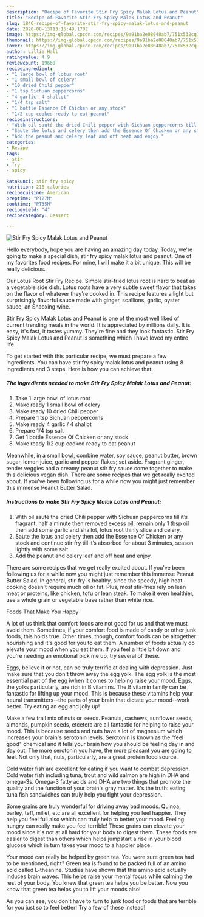 ```yaml
---
description: "Recipe of Favorite Stir Fry Spicy Malak Lotus and Peanut"
title: "Recipe of Favorite Stir Fry Spicy Malak Lotus and Peanut"
slug: 1846-recipe-of-favorite-stir-fry-spicy-malak-lotus-and-peanut
date: 2020-08-13T13:15:49.170Z
image: https://img-global.cpcdn.com/recipes/9a91ba2e08048ab7/751x532cq70/stir-fry-spicy-malak-lotus-and-peanut-recipe-main-photo.jpg
thumbnail: https://img-global.cpcdn.com/recipes/9a91ba2e08048ab7/751x532cq70/stir-fry-spicy-malak-lotus-and-peanut-recipe-main-photo.jpg
cover: https://img-global.cpcdn.com/recipes/9a91ba2e08048ab7/751x532cq70/stir-fry-spicy-malak-lotus-and-peanut-recipe-main-photo.jpg
author: Lillie Hall
ratingvalue: 4.9
reviewcount: 19660
recipeingredient:
- "1 large bowl of lotus root"
- "1 small bowl of celery"
- "10 dried Chili pepper"
- "1 tsp Sichuan peppercorns"
- "4 garlic  4 shallot"
- "1/4 tsp salt"
- "1 bottle Essence Of Chicken or any stock"
- "1/2 cup cooked ready to eat peanut"
recipeinstructions:
- "With oil sauté the dried Chili pepper with Sichuan peppercorns till it’s fragrant, half a minute then removed excess oil, remain only 1 tbsp oil then add some garlic and shallot, lotus root thinly slice and celery."
- "Saute the lotus and celery then add the Essence Of Chicken or any stock and continue stir fry till it’s absorbed for about 3 minutes, season lightly with some salt"
- "Add the peanut and celery leaf and off heat and enjoy."
categories:
- Recipe
tags:
- stir
- fry
- spicy

katakunci: stir fry spicy 
nutrition: 218 calories
recipecuisine: American
preptime: "PT27M"
cooktime: "PT35M"
recipeyield: "4"
recipecategory: Dessert

---
```



![Stir Fry Spicy Malak Lotus and Peanut](https://img-global.cpcdn.com/recipes/9a91ba2e08048ab7/751x532cq70/stir-fry-spicy-malak-lotus-and-peanut-recipe-main-photo.jpg)

Hello everybody, hope you are having an amazing day today. Today, we're going to make a special dish, stir fry spicy malak lotus and peanut. One of my favorites food recipes. For mine, I will make it a bit unique. This will be really delicious.

Our Lotus Root Stir Fry Recipe. Simple stir-fried lotus root is hard to beat as a vegetable side dish. Lotus roots have a very subtle sweet flavor that takes on the flavor of whatever they&#39;re cooked in. This recipe features a light but surprisingly flavorful sauce made with ginger, scallions, garlic, oyster sauce, an Shaoxing wine.

Stir Fry Spicy Malak Lotus and Peanut is one of the most well liked of current trending meals in the world. It is appreciated by millions daily. It is easy, it's fast, it tastes yummy. They're fine and they look fantastic. Stir Fry Spicy Malak Lotus and Peanut is something which I have loved my entire life.


To get started with this particular recipe, we must prepare a few ingredients. You can have stir fry spicy malak lotus and peanut using 8 ingredients and 3 steps. Here is how you can achieve that.

<!--inarticleads1-->

##### The ingredients needed to make Stir Fry Spicy Malak Lotus and Peanut:

1. Take 1 large bowl of lotus root
1. Make ready 1 small bowl of celery
1. Make ready 10 dried Chili pepper
1. Prepare 1 tsp Sichuan peppercorns
1. Make ready 4 garlic / 4 shallot
1. Prepare 1/4 tsp salt
1. Get 1 bottle Essence Of Chicken or any stock
1. Make ready 1/2 cup cooked ready to eat peanut


Meanwhile, in a small bowl, combine water, soy sauce, peanut butter, brown sugar, lemon juice, garlic and pepper flakes; set aside. Fragrant ginger, tender veggies and a creamy peanut stir fry sauce come together to make this delicious vegan dish. There are some recipes that we get really excited about. If you&#39;ve been following us for a while now you might just remember this immense Peanut Butter Salad. 

<!--inarticleads2-->

##### Instructions to make Stir Fry Spicy Malak Lotus and Peanut:

1. With oil sauté the dried Chili pepper with Sichuan peppercorns till it’s fragrant, half a minute then removed excess oil, remain only 1 tbsp oil then add some garlic and shallot, lotus root thinly slice and celery.
1. Saute the lotus and celery then add the Essence Of Chicken or any stock and continue stir fry till it’s absorbed for about 3 minutes, season lightly with some salt
1. Add the peanut and celery leaf and off heat and enjoy.


There are some recipes that we get really excited about. If you&#39;ve been following us for a while now you might just remember this immense Peanut Butter Salad. In general, stir-fry is healthy, since the speedy, high heat cooking doesn&#39;t require much oil or fat. Plus, most stir-fries rely on lean meat or proteins, like chicken, tofu or lean steak. To make it even healthier, use a whole grain or vegetable base rather than white rice. 

Foods That Make You Happy


A lot of us think that comfort foods are not good for us and that we must avoid them. Sometimes, if your comfort food is made of candy or other junk foods, this holds true. Other times, though, comfort foods can be altogether nourishing and it's good for you to eat them. A number of foods actually do elevate your mood when you eat them. If you feel a little bit down and you're needing an emotional pick me up, try several of these.

Eggs, believe it or not, can be truly terrific at dealing with depression. Just make sure that you don't throw away the egg yolk. The egg yolk is the most essential part of the egg iwhen it comes to helping raise your mood. Eggs, the yolks particularly, are rich in B vitamins. The B vitamin family can be fantastic for lifting up your mood. This is because these vitamins help your neural transmitters--the parts of your brain that dictate your mood--work better. Try eating an egg and jolly up!

Make a few trail mix of nuts or seeds. Peanuts, cashews, sunflower seeds, almonds, pumpkin seeds, etcetera are all fantastic for helping to raise your mood. This is because seeds and nuts have a lot of magnesium which increases your brain's serotonin levels. Serotonin is known as the "feel good" chemical and it tells your brain how you should be feeling day in and day out. The more serotonin you have, the more pleasant you are going to feel. Not only that, nuts, particularly, are a great protein food source.

Cold water fish are excellent for eating if you want to combat depression. Cold water fish including tuna, trout and wild salmon are high in DHA and omega-3s. Omega-3 fatty acids and DHA are two things that promote the quality and the function of your brain's gray matter. It's the truth: eating tuna fish sandwiches can truly help you fight your depression. 

Some grains are truly wonderful for driving away bad moods. Quinoa, barley, teff, millet, etc are all excellent for helping you feel happier. They help you feel full also which can truly help to better your mood. Feeling hungry can really make you feel terrible! These grains can elevate your mood since it's not at all hard for your body to digest them. These foods are easier to digest than others which helps jumpstart a rise in your blood glucose which in turn takes your mood to a happier place.

Your mood can really be helped by green tea. You were sure green tea had to be mentioned, right? Green tea is found to be packed full of an amino acid called L-theanine. Studies have shown that this amino acid actually induces brain waves. This helps raise your mental focus while calming the rest of your body. You knew that green tea helps you be better. Now you know that green tea helps you to lift your moods also!

As you can see, you don't have to turn to junk food or foods that are terrible for you just so to feel better! Try a few of these instead!

